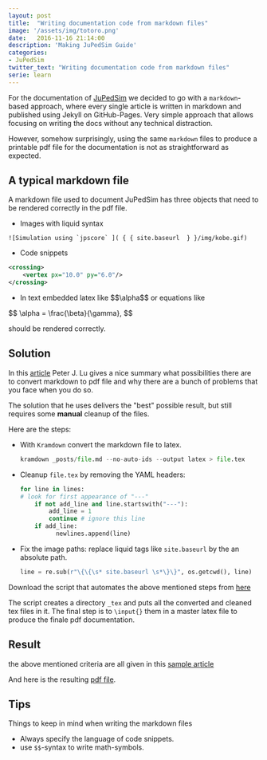 ```yaml
---
layout: post
title:  "Writing documentation code from markdown files"
image: '/assets/img/totoro.png'
date:   2016-11-16 21:14:00
description: 'Making JuPedSim Guide'
categories:
- JuPedSim
twitter_text: "Writing documentation code from markdown files"
serie: learn
---
```


For the documentation of  [JuPedSim](http://jupedsim.org) we decided to go with a `markdown`-based approach, 
where every single article is written in markdown and published using Jekyll on GitHub-Pages. 
Very simple approach that allows focusing on writing the docs without any technical distraction. 

However, somehow surprisingly, using the same `markdown` files to  produce a printable pdf file for 
the documentation is not as straightforward as expected. 

## A typical  markdown file

A markdown file used to document JuPedSim has three objects that need to be rendered correctly in the pdf file. 

- Images with liquid syntax

```
![Simulation using `jpscore` ]( { { site.baseurl  } }/img/kobe.gif)
```

- Code snippets 

```xml
<crossing>
	<vertex px="10.0" py="6.0"/>
</crossing>
```

- In text embedded latex like \$\$\alpha$$ or equations like 

\$\$
\alpha = \frac{\beta}{\gamma},
$$

should be rendered correctly.

## Solution 
In this [article](http://peterlu.github.io/2014/08/03/markdown_latex_pdf.html)
Peter J. Lu gives a nice summary what possibilities there are to convert markdown to pdf file and why there are 
a bunch of problems that you face when you do so.

The solution that he uses delivers the "best" possible result, but still requires some **manual** cleanup of the files. 

Here are the steps: 

- With `Kramdown` convert the markdown file to latex.

  ```python
  kramdown _posts/file.md --no-auto-ids --output latex > file.tex
  ```

- Cleanup `file.tex` by removing  the YAML headers:

  ```python 
  for line in lines:
  # look for first appearance of "---"
      if not add_line and line.startswith("---"):
          add_line = 1
          continue # ignore this line
      if add_line:
            newlines.append(line)
  ```
  
- Fix the image paths:  replace liquid tags like `site.baseurl` by the an absolute path.

  ```python
  line = re.sub(r"\{\{\s* site.baseurl \s*\}\}", os.getcwd(), line)
  ```

Download the script that automates the above mentioned steps from [here](https://cst.version.fz-juelich.de/snippets/6)

The script creates a directory `_tex` and puts all the converted and cleaned tex files in it. 
The final step is to `\input{}` them in a master latex file to produce the finale pdf documentation. 

## Result

the above mentioned criteria are all given in  this  [sample article](/2016-11-20-test-md2pdf.html) 

And here is the resulting [pdf file](https://fz-juelich.sciebo.de/index.php/s/yIANyTztEprayuI).

## Tips

Things to keep in mind when writing the markdown files

- Always specify the language of code snippets. 
- use `$$`-syntax to write math-symbols.
